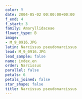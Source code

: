 ```yaml
---
color: Y
date: 2004-05-02 00:00:00+00:00
f_end: 4
f_start: 3
family: Amaryllidaceae
flower_type: B
image:
- M_9_0916.JPG
latin: Narcissus pseudonarcissus
lead: M_9_0916.JPG
lead_sample: false
name: index.en
order: Narcissus
parallel: false
petals: 6
petals_joined: false
star_shape: false
title: Narcissus pseudonarcissus
---
```

